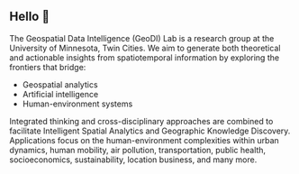## Hello 👋

<!--

**Here are some ideas to get you started:**

🙋‍♀️ A short introduction - what is your organization all about?
🌈 Contribution guidelines - how can the community get involved?
👩‍💻 Useful resources - where can the community find your docs? Is there anything else the community should know?
🍿 Fun facts - what does your team eat for breakfast?
🧙 Remember, you can do mighty things with the power of [Markdown](https://docs.github.com/github/writing-on-github/getting-started-with-writing-and-formatting-on-github/basic-writing-and-formatting-syntax)
-->

The Geospatial Data Intelligence (GeoDI) Lab is a research group at the University of Minnesota, Twin Cities. 
We aim to generate both theoretical and actionable insights from spatiotemporal information by exploring the frontiers that bridge:
* Geospatial analytics
* Artificial intelligence
* Human-environment systems
  
Integrated thinking and cross-disciplinary approaches are combined to facilitate Intelligent Spatial Analytics and Geographic Knowledge Discovery. Applications focus on the human-environment complexities within urban dynamics, human mobility, air pollution, transportation, public health, socioeconomics, sustainability, location business, and many more.
